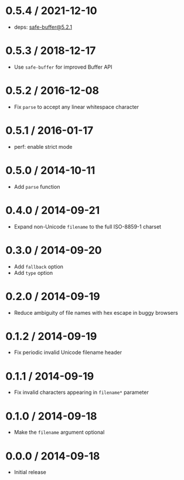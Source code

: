 # 0.5.4 / 2021-12-10

- deps: safe-buffer@5.2.1

# 0.5.3 / 2018-12-17

- Use `safe-buffer` for improved Buffer API

# 0.5.2 / 2016-12-08

- Fix `parse` to accept any linear whitespace character

# 0.5.1 / 2016-01-17

- perf: enable strict mode

# 0.5.0 / 2014-10-11

- Add `parse` function

# 0.4.0 / 2014-09-21

- Expand non-Unicode `filename` to the full ISO-8859-1 charset

# 0.3.0 / 2014-09-20

- Add `fallback` option
- Add `type` option

# 0.2.0 / 2014-09-19

- Reduce ambiguity of file names with hex escape in buggy browsers

# 0.1.2 / 2014-09-19

- Fix periodic invalid Unicode filename header

# 0.1.1 / 2014-09-19

- Fix invalid characters appearing in `filename*` parameter

# 0.1.0 / 2014-09-18

- Make the `filename` argument optional

# 0.0.0 / 2014-09-18

- Initial release
